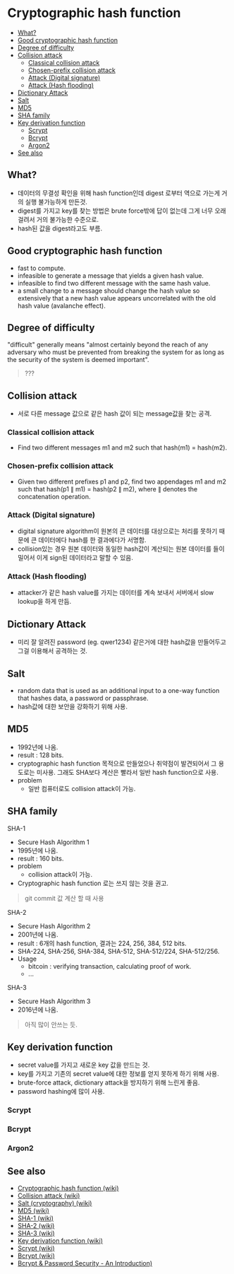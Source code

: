 # Cryptographic hash function

- [What?](#what)
- [Good cryptographic hash function](#good-cryptographic-hash-function)
- [Degree of difficulty](#degree-of-difficulty)
- [Collision attack](#collision-attack)
  - [Classical collision attack](#classical-collision-attack)
  - [Chosen-prefix collision attack](#chosen-prefix-collision-attack)
  - [Attack (Digital signature)](#attack-digital-signature)
  - [Attack (Hash flooding)](#attack-hash-flooding)
- [Dictionary Attack](#dictionary-attack)
- [Salt](#salt)
- [MD5](#md5)
- [SHA family](#sha-family)
- [Key derivation function](#key-derivation-function)
  - [Scrypt](#scrypt)
  - [Bcrypt](#bcrypt)
  - [Argon2](#argon2)
- [See also](#see-also)

## What?

- 데이터의 무결성 확인을 위해 hash function인데 digest 로부터 역으로 가는게 거의 실행 불가능하게 만든것.
- digest를 가지고 key를 찾는 방법은 brute force밖에 답이 없는데 그게 너무 오래걸려서 거의 불가능한 수준으로.
- hash된 값을 digest라고도 부름.

## Good cryptographic hash function

- fast to compute.
- infeasible to generate a message that yields a given hash value.
- infeasible to find two different message with the same hash value.
- a small change to a message should change the hash value so extensively that a new hash value appears uncorrelated with the old hash value (avalanche effect).

## Degree of difficulty

"difficult" generally means "almost certainly beyond the reach of any adversary who must be prevented from breaking the system for as long as the security of the system is deemed important".

> ???

## Collision attack

- 서로 다른 message 값으로 같은 hash 값이 되는 message값을 찾는 공격.

### Classical collision attack

- Find two different messages m1 and m2 such that hash(m1) = hash(m2).

### Chosen-prefix collision attack

- Given two different prefixes p1 and p2, find two appendages m1 and m2 such that hash(p1 ∥ m1) = hash(p2 ∥ m2), where ∥ denotes the concatenation operation.

### Attack (Digital signature)

- digital signature algorithm이 원본의 큰 데이터를 대상으로는 처리를 못하기 때문에 큰 데이터에다 hash를 한 결과에다가 서명함.
- collision있는 경우 원본 데이터와 동일한 hash값이 계산되는 원본 데이터를 들이밀어서 이게 sign된 데이터라고 말할 수 있음. 

### Attack (Hash flooding)

- attacker가 같은 hash value를 가지는 데이터를 계속 보내서 서버에서 slow lookup을 하게 만듬. 

## Dictionary Attack

- 미리 잘 알려진 password (eg. qwer1234) 같은거에 대한 hash값을 만들어두고 그걸 이용해서 공격하는 것.

## Salt

- random data that is used as an additional input to a one-way function that hashes data, a password or passphrase.
- hash값에 대한 보안을 강화하기 위해 사용.

## MD5

- 1992년에 나옴.
- result : 128 bits.
- cryptographic hash function 목적으로 만들었으나 취약점이 발견되어서 그 용도로는 미사용. 그래도 SHA보다 계산은 빨라서 일반 hash function으로 사용.
- problem
  - 일반 컴퓨터로도 collision attack이 가능.

## SHA family

SHA-1

- Secure Hash Algorithm 1
- 1995년에 나옴.
- result : 160 bits.
- problem
  - collision attack이 가능.
- Cryptographic hash function 로는 쓰지 않는 것을 권고.
> git commit 값 계산 할 때 사용

SHA-2

- Secure Hash Algorithm 2
- 2001년에 나옴.
- result : 6개의 hash function, 결과는 224, 256, 384, 512 bits.
- SHA-224, SHA-256, SHA-384, SHA-512, SHA-512/224, SHA-512/256.
- Usage
  - bitcoin : verifying transaction, calculating proof of work.
  - ...

SHA-3

- Secure Hash Algorithm 3
- 2016년에 나옴.
> 아직 많이 안쓰는 듯.

## Key derivation function

- secret value를 가지고 새로운 key 값을 만드는 것.
- key를 가지고 기존의 secret value에 대한 정보를 얻지 못하게 하기 위해 사용.
- brute-force attack, dictionary attack을 방지하기 위해 느린게 좋음.
- password hashing에 많이 사용.

### Scrypt

### Bcrypt

### Argon2

## See also

- [Cryptographic hash function (wiki)](https://en.wikipedia.org/wiki/Cryptographic_hash_function)
- [Collision attack (wiki)](https://en.wikipedia.org/wiki/Collision_attack)
- [Salt (cryptography) (wiki)](https://en.wikipedia.org/wiki/Salt_(cryptography))
- [MD5 (wiki)](https://en.wikipedia.org/wiki/MD5)
- [SHA-1 (wiki)](https://en.wikipedia.org/wiki/SHA-1)
- [SHA-2 (wiki)](https://en.wikipedia.org/wiki/SHA-2)
- [SHA-3 (wiki)](https://en.wikipedia.org/wiki/SHA-3)
- [Key derivation function (wiki)](https://en.wikipedia.org/wiki/Key_derivation_function)
- [Scrypt (wiki)](https://en.wikipedia.org/wiki/Scrypt)
- [Bcrypt (wiki)](https://en.wikipedia.org/wiki/Bcrypt)
- [Bcrypt & Password Security - An Introduction)](https://www.youtube.com/watch?v=O6cmuiTBZVs)